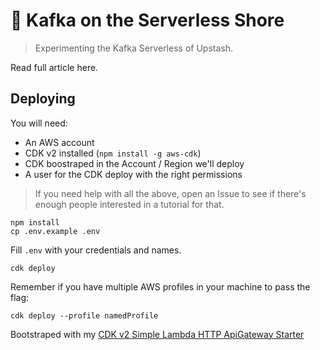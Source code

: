 # 🐚 Kafka on the Serverless Shore

> Experimenting the Kafka Serverless of Upstash.

Read full article here.

## Deploying

You will need:

- An AWS account
- CDK v2 installed (`npm install -g aws-cdk`)
- CDK boostraped in the Account / Region we'll deploy
- A user for the CDK deploy with the right permissions

> If you need help with all the above, open an Issue to see if there's enough people interested in a tutorial for that.

```
npm install
cp .env.example .env
```

Fill `.env` with your credentials and names.

```
cdk deploy
```

Remember if you have multiple AWS profiles in your machine to pass the flag:

```
cdk deploy --profile namedProfile
```

Bootstraped with my [CDK v2 Simple Lambda HTTP ApiGateway Starter](https://github.com/ibrahimcesar/cdk-simple-lambda-starter)
